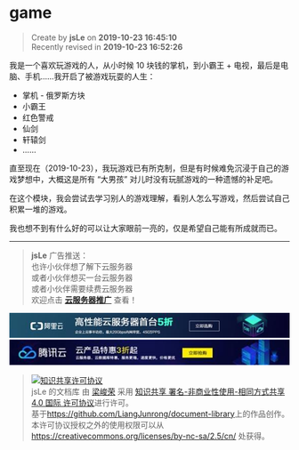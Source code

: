 # game

> Create by **jsLe** on **2019-10-23 16:45:10**  
> Recently revised in **2019-10-23 16:52:26**

我是一个喜欢玩游戏的人，从小时候 10 块钱的掌机，到小霸王 + 电视，最后是电脑、手机……我开启了被游戏玩耍的人生：

- 掌机 - 俄罗斯方块
- 小霸王
- 红色警戒
- 仙剑
- 轩辕剑
- ……

直至现在（2019-10-23），我玩游戏已有所克制，但是有时候难免沉浸于自己的游戏梦想中，大概这是所有 “大男孩” 对儿时没有玩腻游戏的一种遗憾的补足吧。

在这个模块，我会尝试去学习别人的游戏理解，看别人怎么写游戏，然后尝试自己积累一堆的游戏。

我也想不到有什么好的可以让大家眼前一亮的，仅是希望自己能有所成就而已。

---

> **jsLe** 广告推送：  
> 也许小伙伴想了解下云服务器  
> 或者小伙伴想买一台云服务器  
> 或者小伙伴需要续费云服务器  
> 欢迎点击 **[云服务器推广](https://github.com/LiangJunrong/document-library/blob/master/other-library/Monologue/%E7%A8%B3%E9%A3%9F%E8%89%B0%E9%9A%BE.md)** 查看！

[![图](../../public-repertory/img/z-small-seek-ali-3.jpg)](https://promotion.aliyun.com/ntms/act/qwbk.html?userCode=w7hismrh)
[![图](../../public-repertory/img/z-small-seek-tencent-2.jpg)](https://cloud.tencent.com/redirect.php?redirect=1014&cps_key=49f647c99fce1a9f0b4e1eeb1be484c9&from=console)

> <a rel="license" href="http://creativecommons.org/licenses/by-nc-sa/4.0/"><img alt="知识共享许可协议" style="border-width:0" src="https://i.creativecommons.org/l/by-nc-sa/4.0/88x31.png" /></a><br /><span xmlns:dct="http://purl.org/dc/terms/" property="dct:title">jsLe 的文档库</span> 由 <a xmlns:cc="http://creativecommons.org/ns#" href="https://github.com/LiangJunrong/document-library" property="cc:attributionName" rel="cc:attributionURL">梁峻荣</a> 采用 <a rel="license" href="http://creativecommons.org/licenses/by-nc-sa/4.0/">知识共享 署名-非商业性使用-相同方式共享 4.0 国际 许可协议</a>进行许可。<br />基于<a xmlns:dct="http://purl.org/dc/terms/" href="https://github.com/LiangJunrong/document-library" rel="dct:source">https://github.com/LiangJunrong/document-library</a>上的作品创作。<br />本许可协议授权之外的使用权限可以从 <a xmlns:cc="http://creativecommons.org/ns#" href="https://creativecommons.org/licenses/by-nc-sa/2.5/cn/" rel="cc:morePermissions">https://creativecommons.org/licenses/by-nc-sa/2.5/cn/</a> 处获得。
